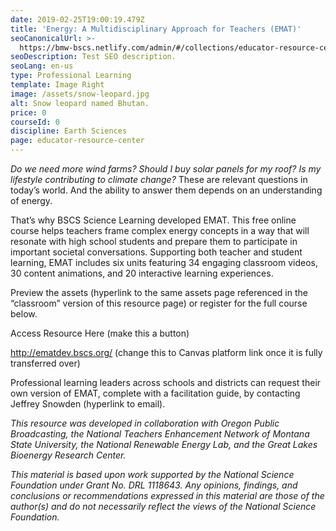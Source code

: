 ```yaml
---
date: 2019-02-25T19:00:19.479Z
title: 'Energy: A Multidisciplinary Approach for Teachers (EMAT)'
seoCanonicalUrl: >-
  https://bmw-bscs.netlify.com/admin/#/collections/educator-resource-center/energy-a-new-multidisplinary-approach-for-teachers-emat
seoDescription: Test SEO description.
seoLang: en-us
type: Professional Learning
template: Image Right
image: /assets/snow-leopard.jpg
alt: Snow leopard named Bhutan.
price: 0
courseId: 0
discipline: Earth Sciences
page: educator-resource-center
---
```

_Do we need more wind farms? Should I buy solar panels for my roof? Is my lifestyle contributing to climate change?_ These are relevant questions in today’s world. And the ability to answer them depends on an understanding of energy.

That’s why BSCS Science Learning developed EMAT. This free online course helps teachers frame complex energy concepts in a way that will resonate with high school students and prepare them to participate in important societal conversations. Supporting both teacher and student learning, EMAT includes six units featuring 34 engaging classroom videos, 30 content animations, and 20 interactive learning experiences. 

Preview the assets (hyperlink to the same assets page referenced in the “classroom” version of this resource page) or register for the full course below. 

Access Resource Here (make this a button)

http://ematdev.bscs.org/ (change this to Canvas platform link once it is fully transferred over)

Professional learning leaders across schools and districts can request their own version of EMAT, complete with a facilitation guide, by contacting Jeffrey Snowden (hyperlink to email).

_This resource was developed in collaboration with Oregon Public Broadcasting, the National Teachers Enhancement Network of Montana State University, the National Renewable Energy Lab, and the Great Lakes Bioenergy Research Center._ 

_This material is based upon work supported by the National Science Foundation under Grant No. DRL 1118643. Any opinions, findings, and conclusions or recommendations expressed in this material are those of the author(s) and do not necessarily reflect the views of the National Science Foundation._
